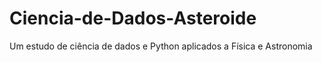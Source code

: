 # Ciencia-de-Dados-Asteroide
Um estudo de ciência de dados e Python aplicados a Física e Astronomia
